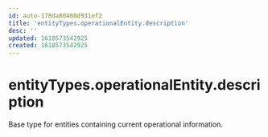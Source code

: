 ```yaml
---
id: auto-178da80460d931ef2
title: 'entityTypes.operationalEntity.description'
desc: ''
updated: 1618573542925
created: 1618573542925
---
```

# entityTypes.operationalEntity.description

Base type for entities containing current operational information.